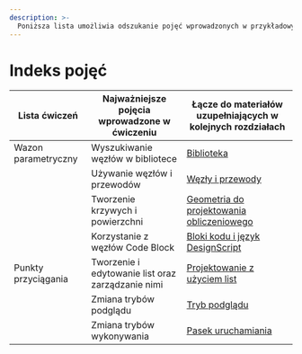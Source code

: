 ```yaml
---
description: >-
  Poniższa lista umożliwia odszukanie pojęć wprowadzonych w przykładowych procesach roboczych.
---
```


# Indeks pojęć

| Lista ćwiczeń | Najważniejsze pojęcia wprowadzone w ćwiczeniu | Łącze do materiałów uzupełniających w kolejnych rozdziałach |
| ---------------- | ------------------------------------ | ---------------------------------------------------------------------------------------------------------- |
| Wazon parametryczny | Wyszukiwanie węzłów w bibliotece | [Biblioteka](../3\_user\_interface/2-library.md) |
|                  | Używanie węzłów i przewodów | [Węzły i przewody](../4\_nodes\_and\_wires/) |
|                  | Tworzenie krzywych i powierzchni | [Geometria do projektowania obliczeniowego](../5\_essential\_nodes\_and\_concepts/5-2\_geometry-for-computational-design/) |
|                  | Korzystanie z węzłów Code Block | [Bloki kodu i język DesignScript](../8\_coding\_in\_dynamo/8-1\_code-blocks-and-design-script/) |
| Punkty przyciągania | Tworzenie i edytowanie list oraz zarządzanie nimi | [Projektowanie z użyciem list](../5\_essential\_nodes\_and\_concepts/5-4\_designing-with-lists/) |
|                  | Zmiana trybów podglądu | [Tryb podglądu](../3\_user\_interface/1-workspace.md#preview-mode) |
|                  | Zmiana trybów wykonywania | [Pasek uruchamiania](../3\_user\_interface/#execution-bar) |
